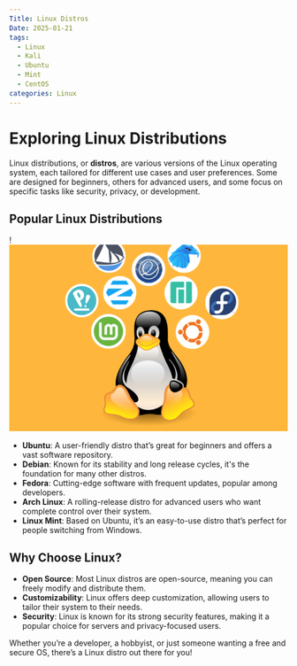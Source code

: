 ```yaml
---
Title: Linux Distros
Date: 2025-01-21
tags:
  - Linux
  - Kali
  - Ubuntu
  - Mint
  - CentOS
categories: Linux
---
```


# Exploring Linux Distributions

Linux distributions, or **distros**, are various versions of the Linux operating system, each tailored for different use cases and user preferences. Some are designed for beginners, others for advanced users, and some focus on specific tasks like security, privacy, or development.

## Popular Linux Distributions

!![Image Description](/images/Pasted%20image%2020250121123333.png)
- **Ubuntu**: A user-friendly distro that’s great for beginners and offers a vast software repository.
- **Debian**: Known for its stability and long release cycles, it's the foundation for many other distros.
- **Fedora**: Cutting-edge software with frequent updates, popular among developers.
- **Arch Linux**: A rolling-release distro for advanced users who want complete control over their system.
- **Linux Mint**: Based on Ubuntu, it’s an easy-to-use distro that’s perfect for people switching from Windows.

## Why Choose Linux?

- **Open Source**: Most Linux distros are open-source, meaning you can freely modify and distribute them.
- **Customizability**: Linux offers deep customization, allowing users to tailor their system to their needs.
- **Security**: Linux is known for its strong security features, making it a popular choice for servers and privacy-focused users.

Whether you’re a developer, a hobbyist, or just someone wanting a free and secure OS, there’s a Linux distro out there for you!
